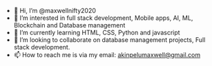 - 👋 Hi, I’m @maxwellnifty2020
- 👀 I’m interested in full stack development, Mobile apps, AI, ML, Blockchain and Database management 
- 🌱 I’m currently learning HTML, CSS, Python and javascript
- 💞️ I’m looking to collaborate on database management projects, Full stack development. 
- 📫 How to reach me is via my email: akinpelumaxwell@gmail.com

<!---
maxwellnifty2020/maxwellnifty2020 is a ✨ special ✨ repository because its `README.md` (this file) appears on your GitHub profile.
You can click the Preview link to take a look at your changes.
--->

